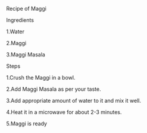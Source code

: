 Recipe  of Maggi

Ingredients

1.Water

2.Maggi

3.Maggi Masala

Steps

1.Crush the Maggi in a bowl.

2.Add Maggi Masala as per your taste. 

3.Add appropriate amount of water to it and mix it well.

4.Heat it in a microwave for about 2-3 minutes.

5.Maggi is ready

